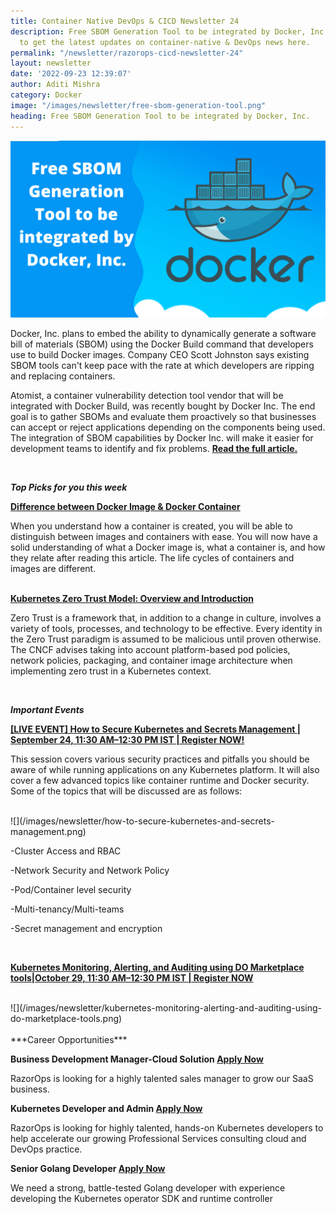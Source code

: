 ```yaml
---
title: Container Native DevOps & CICD Newsletter 24
description: Free SBOM Generation Tool to be integrated by Docker, Inc. Subscribe
  to get the latest updates on container-native & DevOps news here.
permalink: "/newsletter/razorops-cicd-newsletter-24"
layout: newsletter
date: '2022-09-23 12:39:07'
author: Aditi Mishra
category: Docker
image: "/images/newsletter/free-sbom-generation-tool.png"
heading: Free SBOM Generation Tool to be integrated by Docker, Inc.
---
```


![](/images/newsletter/free-sbom-generation-tool.png)
<br>

 Docker, Inc. plans to embed the ability to dynamically generate a software bill of materials (SBOM) using the Docker Build command that developers use to build Docker images. Company CEO Scott Johnston says existing SBOM tools can't keep pace with the rate at which developers are ripping and replacing containers.


Atomist, a container vulnerability detection tool vendor that will be integrated with Docker Build, was recently bought by Docker Inc. The end goal is to gather SBOMs and evaluate them proactively so that businesses can accept or reject applications depending on the components being used. The integration of SBOM capabilities by Docker Inc. will make it easier for development teams to identify and fix problems. <a href="https://containerjournal.com/features/docker-inc-to-integrate-free-sbom-generation-tool/" target="_blank"><b>Read the full article.</b></a>

<br>

***Top Picks for you this week***

<a href="https://razorops.com/blog/difference-between-docker-image-docker-container/?utm_source=Website-Newsletter&utm_medium=Newsletter-blog&utm_campaign=Newsletter-230922" target="_blank"><b>Difference between Docker Image & Docker Container</b></a>

When you understand how a container is created, you will be able to distinguish between images and containers with ease. You will now have a solid understanding of what a Docker image is, what a container is, and how they relate after reading this article. The life cycles of containers and images are different.

<br>
<a href="https://solutionsreview.com/cloud-platforms/kubernetes-zero-trust-model-overview-and-introduction/?utm_source=rss&utm_medium=rss&utm_campaign=kubernetes-zero-trust-model-overview-and-introduction"><b>Kubernetes Zero Trust Model: Overview and Introduction</b></a>

Zero Trust is a framework that, in addition to a change in culture, involves a variety of tools, processes, and technology to be effective. Every identity in the Zero Trust paradigm is assumed to be malicious until proven otherwise. The CNCF advises taking into account platform-based pod policies, network policies, packaging, and container image architecture when implementing zero trust in a Kubernetes context.

<br>

***Important Events***

<a href="https://razorops.com/webinars/how-to-secure-kubernetes-and-secrets-management/?utm_source=Website-Newsletter&utm_medium=Newsletter-event&utm_campaign=Newsletter-230922"><b>[LIVE EVENT] How to Secure Kubernetes and Secrets Management | September 24, 11:30 AM–12:30 PM IST | Register NOW!</b></a>

This session covers various security practices and pitfalls you should be aware of while running applications on any Kubernetes platform. It will also cover a few advanced topics like container runtime and Docker security. Some of the topics that will be discussed are as follows: 

<br>
![](/images/newsletter/how-to-secure-kubernetes-and-secrets-management.png)
<br>

 -Cluster Access and RBAC

-Network Security and Network Policy

-Pod/Container level security

-Multi-tenancy/Multi-teams

-Secret management and encryption

<br>

<a href="https://razorops.com/webinars/kubernetes-monitoring-alerting-and-auditing-using-do-marketplace-tools/?utm_source=Website-Newsletter&utm_medium=Newsletter-event&utm_campaign=Newsletter-230922" target="_blank"><b>Kubernetes Monitoring, Alerting, and Auditing using DO Marketplace tools|October 29, 11:30 AM–12:30 PM IST | Register NOW </b></a>

<br>
![](/images/newsletter/kubernetes-monitoring-alerting-and-auditing-using-do-marketplace-tools.png)
<br>

<br>
***Career Opportunities***

<p><b>Business Development Manager-Cloud Solution <a href="https://razorops.com/jobs-for-business-development-manager?utm_source=Website-Newsletter&utm_medium=Newsletter-blog&utm_campaign=Newsletter_230922" target="_blank">Apply Now</a></b></p>

RazorOps is looking for a highly talented sales manager to grow our SaaS business.

<p><b>Kubernetes Developer and Admin <a href="https://razorops.com/jobs-for-kubernetes-developer-and-admin?utm_source=Website-Newsletter&utm_medium=Newsletter-blog&utm_campaign=Newsletter_230922" target="_blank">Apply Now</a></b></p>

RazorOps is looking for highly talented, hands-on Kubernetes developers to help accelerate our growing Professional Services consulting cloud and DevOps practice.

<p><b>Senior Golang Developer <a href="https://razorops.com/jobs-for-golang-developer?utm_source=Website-Newsletter&utm_medium=Newsletter-blog&utm_campaign=Newsletter_230922" target="_blank">Apply Now</a></b></p>

We need a strong, battle-tested Golang developer with experience developing the Kubernetes operator SDK and runtime controller
